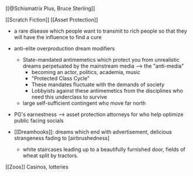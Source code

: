 [[@Schismatrix Plus, Bruce Sterling]]

[[Scratch Fiction]]
[[Asset Protection]]

- a rare disease which people want to transmit to rich people so that they will have the influence to find a cure

- anti-elite overproduction dream modifiers
	- State-mandated antimemetics which protect you from unrealistic dreams perpetuated by the mainstream media --> the "anti-media"
		- becoming an actor, politics, academia, music
		- "Protected Class Cycle"
		- These mandates fluctuate with the demands of society
		- Lobbyists against these antimemetics from the disciplines who need this underclass to survive
	- large self-sufficient contingent who move far north

- PG's earnestness --> asset protection attorneys for  who help optimize public facing socials


- [[Dreamhooks]]: dreams which end with advertisement,  delicious strangeness fading to [airbrushedness]
	- white staircases leading up to a beautifully furnished door, fields of wheat split by tractors.

[[Zoos]]
Casinos, lotteries
